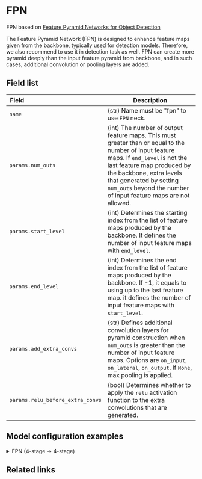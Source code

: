 # FPN

FPN based on [Feature Pyramid Networks for Object Detection](https://openaccess.thecvf.com/content_cvpr_2017/papers/Lin_Feature_Pyramid_Networks_CVPR_2017_paper.pdf)

The Feature Pyramid Network (FPN) is designed to enhance feature maps given from the backbone, typically used for detection models. Therefore, we also recommend to use it in detection task as well. FPN can create more pyramid deeply than the input feature pyramid from backbone, and in such cases, additional convolution or pooling layers are added.

## Field list

| Field <img width=200/> | Description |
|---|---|
| `name` | (str) Name must be "fpn" to use `FPN` neck. |
| `params.num_outs` | (int) The number of output feature maps. This must greater than or equal to the number of input feature maps. If `end_level` is not the last feature map produced by the backbone, extra levels that generated by setting `num_outs` beyond the number of input feature maps are not allowed. |
| `params.start_level` | (int) Determines the starting index from the list of feature maps produced by the backbone. It defines the number of input feature maps with `end_level`. |
| `params.end_level` | (int) Determines the end index from the list of feature maps produced by the backbone.  If -1, it equals to using up to the last feature map. it defines the number of input feature maps with `start_level`. |
| `params.add_extra_convs` | (str) Defines additional convolution layers for pyramid construction when `num_outs` is greater than the number of input feature maps. Options are `on_input`, `on_lateral`, `on_output`. If `None`, max pooling is applied. |
| `params.relu_before_extra_convs` | (bool) Determines whether to apply the `relu` activation function to the extra convolutions that are generated. |

## Model configuration examples

<details>
  <summary>FPN (4-stage -> 4-stage)</summary>
  
  ```yaml
  model:
    architecture:
      neck:
        name: fpn
        params:
          num_outs: 4
          start_level: 0
          end_level: -1
          add_extra_convs: False
          relu_before_extra_convs: False
  ```
</details>

## Related links